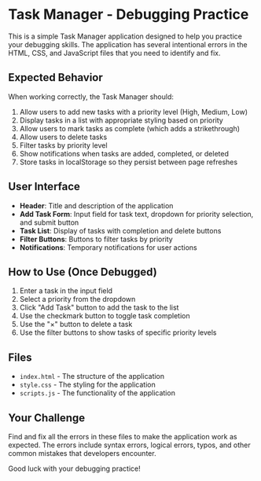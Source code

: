 # Task Manager - Debugging Practice

This is a simple Task Manager application designed to help you practice your debugging skills. The application has several intentional errors in the HTML, CSS, and JavaScript files that you need to identify and fix.

## Expected Behavior

When working correctly, the Task Manager should:

1. Allow users to add new tasks with a priority level (High, Medium, Low)
2. Display tasks in a list with appropriate styling based on priority
3. Allow users to mark tasks as complete (which adds a strikethrough)
4. Allow users to delete tasks
5. Filter tasks by priority level
6. Show notifications when tasks are added, completed, or deleted
7. Store tasks in localStorage so they persist between page refreshes

## User Interface

- **Header**: Title and description of the application
- **Add Task Form**: Input field for task text, dropdown for priority selection, and submit button
- **Task List**: Display of tasks with completion and delete buttons
- **Filter Buttons**: Buttons to filter tasks by priority
- **Notifications**: Temporary notifications for user actions

## How to Use (Once Debugged)

1. Enter a task in the input field
2. Select a priority from the dropdown
3. Click "Add Task" button to add the task to the list
4. Use the checkmark button to toggle task completion
5. Use the "×" button to delete a task
6. Use the filter buttons to show tasks of specific priority levels

## Files

- `index.html` - The structure of the application
- `style.css` - The styling for the application
- `scripts.js` - The functionality of the application

## Your Challenge

Find and fix all the errors in these files to make the application work as expected. The errors include syntax errors, logical errors, typos, and other common mistakes that developers encounter.

Good luck with your debugging practice!
